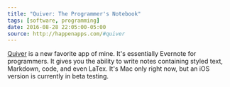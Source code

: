 ```yaml
---
title: "Quiver: The Programmer's Notebook"
tags: [software, programming]
date: 2016-08-28 22:05:00-05:00
source: http://happenapps.com/#quiver
---
```


[Quiver](http://happenapps.com/#quiver) is a new favorite app of mine. It's essentially Evernote for programmers. It gives you the ability to write notes containing styled text, Markdown, code, and even LaTex. It's Mac only right now, but an iOS version is currently in beta testing.
